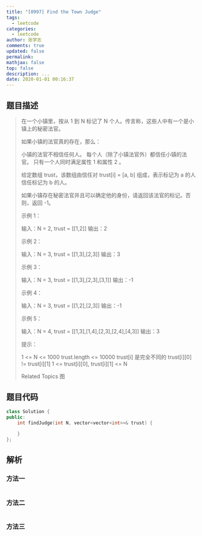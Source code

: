 ```yaml
---
title: "[0997] Find the Town Judge"
tags:
  - leetcode
categories:
  - leetcode
author: 张学志
comments: true
updated: false
permalink:
mathjax: false
top: false
description: ...
date: 2020-01-01 00:16:37
---
```


## 题目描述

> 在一个小镇里，按从 1 到 N 标记了 N 个人。传言称，这些人中有一个是小镇上的秘密法官。 
> 
> 如果小镇的法官真的存在，那么： 
> 
> 
> 小镇的法官不相信任何人。 
> 每个人（除了小镇法官外）都信任小镇的法官。 
> 只有一个人同时满足属性 1 和属性 2 。 
> 
> 
> 给定数组 trust，该数组由信任对 trust[i] = [a, b] 组成，表示标记为 a 的人信任标记为 b 的人。 
> 
> 如果小镇存在秘密法官并且可以确定他的身份，请返回该法官的标记。否则，返回 -1。 
> 
> 
> 
> 示例 1： 
> 
> 输入：N = 2, trust = [[1,2]]
> 输出：2
> 
> 
> 示例 2： 
> 
> 输入：N = 3, trust = [[1,3],[2,3]]
> 输出：3
> 
> 
> 示例 3： 
> 
> 输入：N = 3, trust = [[1,3],[2,3],[3,1]]
> 输出：-1
> 
> 
> 示例 4： 
> 
> 输入：N = 3, trust = [[1,2],[2,3]]
> 输出：-1
> 
> 
> 示例 5： 
> 
> 输入：N = 4, trust = [[1,3],[1,4],[2,3],[2,4],[4,3]]
> 输出：3 
> 
> 
> 
> 提示： 
> 
> 
> 1 <= N <= 1000 
> trust.length <= 10000 
> trust[i] 是完全不同的 
> trust[i][0] != trust[i][1] 
> 1 <= trust[i][0], trust[i][1] <= N 
> 
> Related Topics 图

## 题目代码

```cpp
class Solution {
public:
    int findJudge(int N, vector<vector<int>>& trust) {
        
    }
};
```

## 解析

### 方法一

```cpp

```

### 方法二

```cpp

```

### 方法三

```cpp

```


